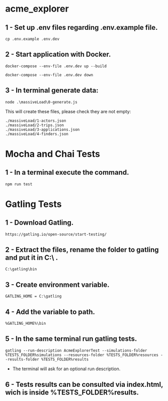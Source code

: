 # acme_explorer

## 1 - Set up .env files regarding .env.example file.

    cp .env.example .env.dev

## 2 - Start application with Docker.

    docker-compose --env-file .env.dev up --build 

    docker-compose --env-file .env.dev down 

## 3 - In terminal generate data: 

    node .\massiveLoad\0-generate.js

This will create these files, please check they are not empty:

    ./massiveLoad/1-actors.json
    ./massiveLoad/2-trips.json
    ./massiveLoad/3-applications.json
    ./massiveLoad/4-finders.json


# Mocha and Chai Tests

## 1 - In a terminal execute the command.

    npm run test

# Gatling Tests

## 1 - Download Gatling.

    https://gatling.io/open-source/start-testing/

## 2 - Extract the files, rename the folder to gatling and put it in C:\ . 

    C:\gatling\bin

## 3 - Create environment variable.

    GATLING_HOME = C:\gatling

## 4 - Add the variable to path.
    
    %GATLING_HOME%\bin

## 5 - In the same terminal run gatling tests.
    
    gatling --run-description AcmeExplorerTest --simulations-folder %TESTS_FOLDER%simulations --resources-folder %TESTS_FOLDER%resources --results-folder %TESTS_FOLDER%results

 - The terminal will ask for an optional run description.

## 6 - Tests results can be consulted via index.html, wich is inside %TESTS_FOLDER%results.
